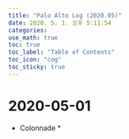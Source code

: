 ```yaml
---
title: "Palo Alto Log (2020.05)"
date: 2020. 5. 1. 오후 5:11:54
categories:
use_math: true
toc: true
toc_label: "Table of Contents"
toc_icon: "cog"
toc_sticky: true
---
```


# 2020-05-01
* Colonnade
  *
